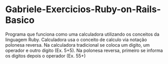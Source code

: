 # Gabriele-Exercicios-Ruby-on-Rails-Basico
Programa que funciona como uma calculadora utilizando os conceitos da linguagem Ruby. 
Calculadora usa o conceito de calculo via notação polonesa reversa. Na calculadora tradicional se coloca um digito, um operador e outro digito (Ex. 5+5). Na polonesa reversa, primeiro se informa os digitos depois o operador (Ex. 55+) 
